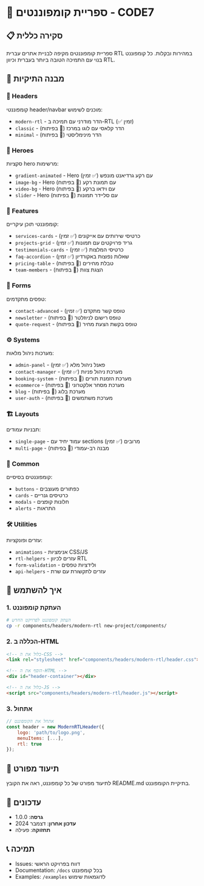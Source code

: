 # 🧩 ספריית קומפוננטים - CODE7

## 📋 סקירה כללית
ספריית קומפוננטים מקיפה לבניית אתרים עברית RTL במהירות ובקלות.
כל קומפוננט בנוי עם התמיכה הטובה ביותר בעברית וכיוון RTL.

## 📁 מבנה התיקיות

### 🎯 Headers
קומפוננטי header/navbar מוכנים לשימוש:
- `modern-rtl` - הדר מודרני עם תמיכה ב-RTL (✅ זמין)
- `classic` - הדר קלאסי עם לוגו במרכז (🔄 בפיתוח)
- `minimal` - הדר מינימליסטי (🔄 בפיתוח)

### 🌟 Heroes
סקציות hero מרשימות:
- `gradient-animated` - Hero עם רקע גרדיאנט מונפש (✅ זמין)
- `image-bg` - Hero עם תמונת רקע (🔄 בפיתוח)
- `video-bg` - Hero עם וידאו ברקע (🔄 בפיתוח)
- `slider` - Hero עם סליידר תמונות (🔄 בפיתוח)

### 🎨 Features
קומפוננטי תוכן עיקריים:
- `services-cards` - כרטיסי שירותים עם אייקונים (✅ זמין)
- `projects-grid` - גריד פרויקטים עם תמונות (✅ זמין)
- `testimonials-cards` - כרטיסי המלצות (✅ זמין)
- `faq-accordion` - שאלות נפוצות באקורדיון (✅ זמין)
- `pricing-table` - טבלת מחירים (🔄 בפיתוח)
- `team-members` - הצגת צוות (🔄 בפיתוח)

### 📝 Forms
טפסים מתקדמים:
- `contact-advanced` - טופס קשר מתקדם (✅ זמין)
- `newsletter` - טופס רישום לניוזלטר (🔄 בפיתוח)
- `quote-request` - טופס בקשת הצעת מחיר (🔄 בפיתוח)

### ⚙️ Systems
מערכות ניהול מלאות:
- `admin-panel` - פאנל ניהול מלא (✅ זמין)
- `contact-manager` - מערכת ניהול פניות (✅ זמין)
- `booking-system` - מערכת הזמנת תורים (🔄 בפיתוח)
- `ecommerce` - מערכת מסחר אלקטרוני (🔄 בפיתוח)
- `blog` - מערכת בלוג (🔄 בפיתוח)
- `user-auth` - מערכת משתמשים (🔄 בפיתוח)

### 🏗️ Layouts
תבניות עמודים:
- `single-page` - עמוד יחיד עם sections מרובים (✅ זמין)
- `multi-page` - מבנה רב-עמודי (🔄 בפיתוח)

### 🔧 Common
קומפוננטים בסיסיים:
- `buttons` - כפתורים מעוצבים
- `cards` - כרטיסים גנריים
- `modals` - חלונות קופצים
- `alerts` - התראות

### 🛠️ Utilities
עזרים ופונקציות:
- `animations` - אנימציות CSS/JS
- `rtl-helpers` - עזרים לכיוון RTL
- `form-validation` - ולידציות טפסים
- `api-helpers` - עזרים לתקשורת עם שרת

## 🚀 איך להשתמש

### 1. העתקת קומפוננט
```bash
# העתק קומפוננט לפרויקט החדש
cp -r components/headers/modern-rtl new-project/components/
```

### 2. הכללה ב-HTML
```html
<!-- כלול את ה-CSS -->
<link rel="stylesheet" href="components/headers/modern-rtl/header.css">

<!-- הוסף את ה-HTML -->
<div id="header-container"></div>

<!-- כלול את ה-JS -->
<script src="components/headers/modern-rtl/header.js"></script>
```

### 3. אתחול
```javascript
// אתחל את הקומפוננט
const header = new ModernRTLHeader({
    logo: 'path/to/logo.png',
    menuItems: [...],
    rtl: true
});
```

## 📖 תיעוד מפורט
לתיעוד מפורט של כל קומפוננט, ראה את הקובץ README.md בתיקיית הקומפוננט.

## 🔄 עדכונים
- **גרסה**: 1.0.0
- **עדכון אחרון**: דצמבר 2024
- **תחזוקה**: פעילה

## 📞 תמיכה
- Issues: דווח בפרויקט הראשי
- Documentation: `/docs` בכל קומפוננט
- Examples: `/examples` לדוגמאות שימוש